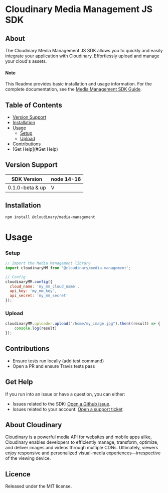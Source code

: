 Cloudinary Media Management JS SDK
=========================
## About
The Cloudinary Media Management JS SDK allows you to quickly and easily integrate your application with Cloudinary.
Effortlessly upload and manage your cloud's assets.

#### Note
This Readme provides basic installation and usage information.
For the complete documentation, see the [Media Management SDK Guide](https://cloudinary.com/documentation/media_management_api).

## Table of Contents
- [Version Support](#Version-Support)
- [Installation](#installation)
- [Usage](#usage)
    - [Setup](#Setup)
    - [Upload](#Upload)
- [Contributions](#Contributions)
- [Get Help](#Get Help)

## Version Support
| SDK Version     | node 14-16 |
|-----------------|------------|
| 0.1.0-beta & up | V          |


## Installation
```bash
npm install @cloudinary/media-management
```

# Usage
### Setup
```js
// Import the Media Management library
import cloudinaryMM from '@cloudinary/media-management';

// Config
cloudinaryMM.config({
  cloud_name: 'my_mm_cloud_name',
  api_key: 'my_mm_key',
  api_secret: 'my_mm_secret'
});
```

### Upload
```js
cloudinaryMM.uploader.upload("/home/my_image.jpg").then((result) => {
    console.log(result)
});
```

## Contributions
- Ensure tests run locally (add test command)
- Open a PR and ensure Travis tests pass


## Get Help
If you run into an issue or have a question, you can either:
- Issues related to the SDK: [Open a Github issue](https://github.com/cloudinary/media-management-js/issues).
- Issues related to your account: [Open a support ticket](https://cloudinary.com/contact)


## About Cloudinary
Cloudinary is a powerful media API for websites and mobile apps alike, Cloudinary enables developers to efficiently manage, transform, optimize, and deliver images and videos through multiple CDNs. Ultimately, viewers enjoy responsive and personalized visual-media experiences—irrespective of the viewing device.

## Licence
Released under the MIT license.
